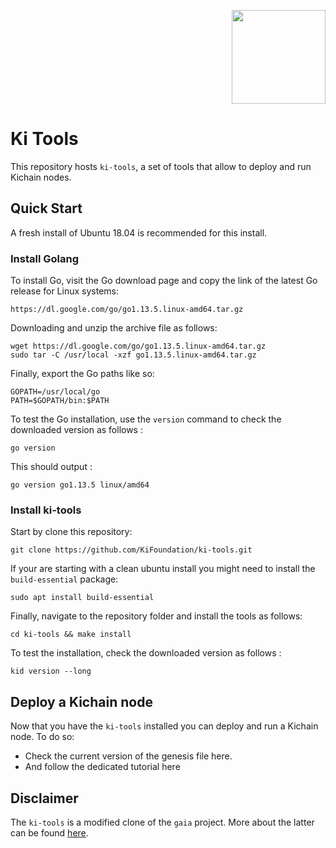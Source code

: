<p align="right">
    <img width=150px src="https://wallet-testnet.blockchain.ki/static/img/icons/ki-chain.png" />
</p>

# Ki Tools
This repository hosts `ki-tools`, a set of tools that allow to deploy and run Kichain nodes.


## Quick Start
A fresh install of Ubuntu 18.04 is recommended for this install.

### Install Golang
To install Go, visit the Go download page and copy the link of the latest Go release for Linux systems:

```
https://dl.google.com/go/go1.13.5.linux-amd64.tar.gz
```

Downloading and unzip the archive file as follows:

```
wget https://dl.google.com/go/go1.13.5.linux-amd64.tar.gz
sudo tar -C /usr/local -xzf go1.13.5.linux-amd64.tar.gz
```

Finally, export the Go paths like so:

```
GOPATH=/usr/local/go
PATH=$GOPATH/bin:$PATH
```

To test the Go installation,  use the `version` command to check the downloaded version as follows :

```
go version
```

This should output :

```
go version go1.13.5 linux/amd64
```

### Install ki-tools
Start by clone this repository:
```
git clone https://github.com/KiFoundation/ki-tools.git
```

If your are starting with a clean ubuntu install you might need to install the `build-essential` package:

```
sudo apt install build-essential
```

Finally, navigate to the repository folder and install the tools as follows:

```
cd ki-tools && make install
```

To test the installation, check the downloaded version as follows :
```
kid version --long
```

## Deploy a Kichain node
Now that you have the `ki-tools` installed you can deploy and run a Kichain node. To do so:
- Check the current version of the genesis file here.
- And follow the dedicated tutorial here

## Disclaimer
The `ki-tools` is a modified clone of the `gaia` project. More about the latter can be found [here](https://github.com/cosmos/gaia).
